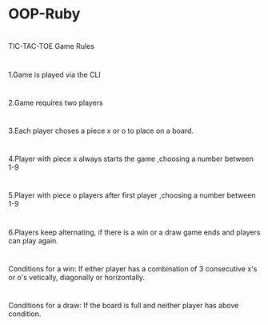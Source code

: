 # OOP-Ruby
#
TIC-TAC-TOE Game Rules
#
1.Game is played via the CLI
#
2.Game requires two players
#
3.Each player choses a piece x or o to place on a board.
#
4.Player with piece x always starts the game ,choosing a number between 1-9
#
5.Player with piece o players after first player ,choosing a number between 1-9
#
6.Players keep alternating, if there is a win or a draw game ends and players can play again.
#
Conditions for a win:
If either player has a combination of 3 consecutive x's or o's vetically, diagonally or horizontally.
#
Conditions for a draw:
If the board is full and neither player has above condition.
